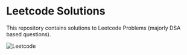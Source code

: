 
# Leetcode Solutions

This repository contains solutions to Leetcode Problems (majorly DSA based questions).

![Leetcode](https://leetcode.com/static/images/LeetCode_Sharing.png)
